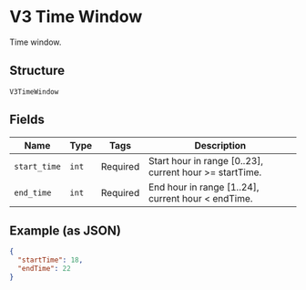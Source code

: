 
# V3 Time Window

Time window.

## Structure

`V3TimeWindow`

## Fields

| Name | Type | Tags | Description |
|  --- | --- | --- | --- |
| `start_time` | `int` | Required | Start hour in range [0..23], current hour >= startTime. |
| `end_time` | `int` | Required | End hour in range [1..24], current hour < endTime. |

## Example (as JSON)

```json
{
  "startTime": 18,
  "endTime": 22
}
```

